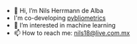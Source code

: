 - 👋 Hi, I’m Nils Herrmann de Alba
- I'm co-developing [pybliometrics](https://github.com/pybliometrics-dev/pybliometrics)
- 👀 I’m interested in machine learning
- 📫 How to reach me: nils18@live.com.mx

<!---
nils-herrmann/nils-herrmann is a ✨ special ✨ repository because its `README.md` (this file) appears on your GitHub profile.
You can click the Preview link to take a look at your changes.
--->
